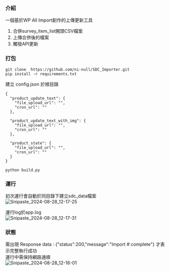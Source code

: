 ### 介紹

一個基於WP All Import創作的上傳更新工具

1. 合併survey_item_list開頭CSV檔案
2. 上傳合併後的檔案
3. 觸發API更新

### 打包

```
git clone  https://github.com/ni-null/SDC_Importer.git
pip install -r requirements.txt

```

建立 config.json 於根目錄
```
{
  "product_update_text": {
    "file_upload_url": "",
    "cron_url": ""
  },

  "product_update_text_with_img": {
    "file_upload_url": "",
    "cron_url": ""
  },

  "product_state": {
    "file_upload_url": "",
    "cron_url": ""
  }
}

```

```
python build.py 
```

### 運行
初次運行會自動於同目錄下建立sdc_data檔案  
![Snipaste_2024-08-28_12-17-25](https://github.com/user-attachments/assets/a69b3762-2ba7-4510-9f8a-df1a92b2665a)


運行log於app.log  
![Snipaste_2024-08-28_12-17-31](https://github.com/user-attachments/assets/8b873c45-3b86-47df-971c-fe3ddab42728)



### 狀態
需出現 Response data : {"status":200,"message":"Import # complete"} 才表示完整執行成功  
運行中需保持網路通順  
![Snipaste_2024-08-28_12-16-01](https://github.com/user-attachments/assets/8cbd7a97-e54b-4675-8cac-852c61af94f6)
